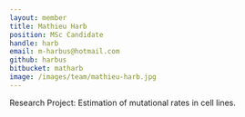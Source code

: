 ```yaml
---
layout: member
title: Mathieu Harb
position: MSc Candidate
handle: harb
email: m-harbus@hotmail.com
github: harbus
bitbucket: matharb
image: /images/team/mathieu-harb.jpg
---
```


Research Project: Estimation of mutational rates in cell lines.
